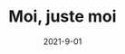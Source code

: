 ---
layout: default
modal-id: 6
date: 2021-9-01
title: Moi, juste moi
imgCard: portrait_1.png
imgPrimary: portrait_1.png
imgSecond1: portrait_2.png
imgSecond3: portrait_3.png
imgSecond4: portrait_4.png
imgSecond5: portrait_5.png
alt: projet autoportait
project-date: Septembre 2021
category: Illustration, Photoshop
description: bla bla bla
---